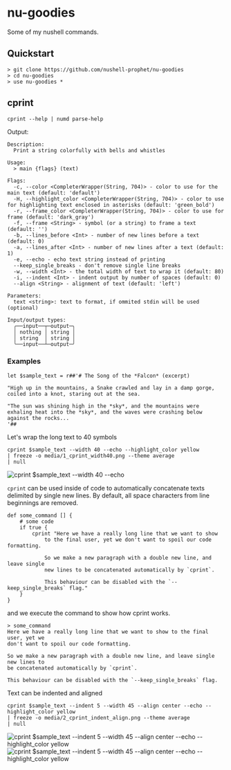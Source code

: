 # nu-goodies

Some of my nushell commands.

## Quickstart

```nushell no-run
> git clone https://github.com/nushell-prophet/nu-goodies
> cd nu-goodies
> use nu-goodies *
```

## cprint

```nu
cprint --help | numd parse-help
```

Output:

```
Description:
  Print a string colorfully with bells and whistles

Usage:
  > main {flags} (text)

Flags:
  -c, --color <CompleterWrapper(String, 704)> - color to use for the main text (default: 'default')
  -H, --highlight_color <CompleterWrapper(String, 704)> - color to use for highlighting text enclosed in asterisks (default: 'green_bold')
  -r, --frame_color <CompleterWrapper(String, 704)> - color to use for frame (default: 'dark_gray')
  -f, --frame <String> - symbol (or a string) to frame a text (default: '')
  -b, --lines_before <Int> - number of new lines before a text (default: 0)
  -a, --lines_after <Int> - number of new lines after a text (default: 1)
  -e, --echo - echo text string instead of printing
  --keep_single_breaks - don't remove single line breaks
  -w, --width <Int> - the total width of text to wrap it (default: 80)
  -i, --indent <Int> - indent output by number of spaces (default: 0)
  --align <String> - alignment of text (default: 'left')

Parameters:
  text <string>: text to format, if ommited stdin will be used (optional)

Input/output types:
  ╭──input──┬─output─╮
  │ nothing │ string │
  │ string  │ string │
  ╰──input──┴─output─╯
```

### Examples

```nu
let $sample_text = r##'# The Song of the *Falcon* (excerpt)

"High up in the mountains, a Snake crawled and lay in a damp gorge, coiled into a knot, staring out at the sea.

"The sun was shining high in the *sky*, and the mountains were exhaling heat into the *sky*, and the waves were crashing below against the rocks...
'##
```

Let's wrap the long text to 40 symbols

```nu no-output
cprint $sample_text --width 40 --echo --highlight_color yellow
| freeze -o media/1_cprint_width40.png --theme average
| null
```

![cprint $sample_text --width 40 --echo](media/1_cprint_width40.png)

`cprint` can be used inside of code to automatically concatenate texts delimited by single new lines. By default, all space characters from line beginnings are removed.

```nu
def some_command [] {
    # some code
    if true {
        cprint "Here we have a really long line that we want to show
            to the final user, yet we don't want to spoil our code formatting.

            So we make a new paragraph with a double new line, and leave single
            new lines to be concatenated automatically by `cprint`.

            This behaviour can be disabled with the `--keep_single_breaks` flag."
    }
}
```

and we execute the command to show how cprint works.

```nu
> some_command
Here we have a really long line that we want to show to the final user, yet we
don't want to spoil our code formatting.

So we make a new paragraph with a double new line, and leave single new lines to
be concatenated automatically by `cprint`.

This behaviour can be disabled with the `--keep_single_breaks` flag.
```

Text can be indented and aligned

```nu
cprint $sample_text --indent 5 --width 45 --align center --echo --highlight_color yellow
| freeze -o media/2_cprint_indent_align.png --theme average
| null
```

![cprint $sample_text --indent 5 --width 45 --align center --echo --highlight_color yellow](media/2_cprint_indent_align.png)
![cprint $sample_text --indent 5 --width 45 --align center --echo --highlight_color yellow](media/2_cprint_indent_align.png)
